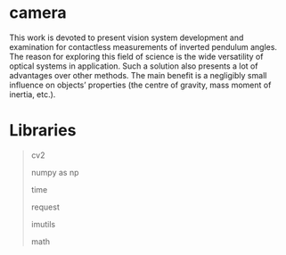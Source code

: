 # camera
This work is devoted to present vision system development and examination for contactless measurements of inverted pendulum angles. The reason for exploring this field of science is the wide versatility of optical systems in application. Such a solution also presents a lot of advantages over other methods. The main benefit is a negligibly small influence on objects’ properties (the centre of gravity, mass moment of inertia, etc.). 
# Libraries
> cv2
>
> numpy as np
>
> time
>
> request
>
> imutils
>
> math
